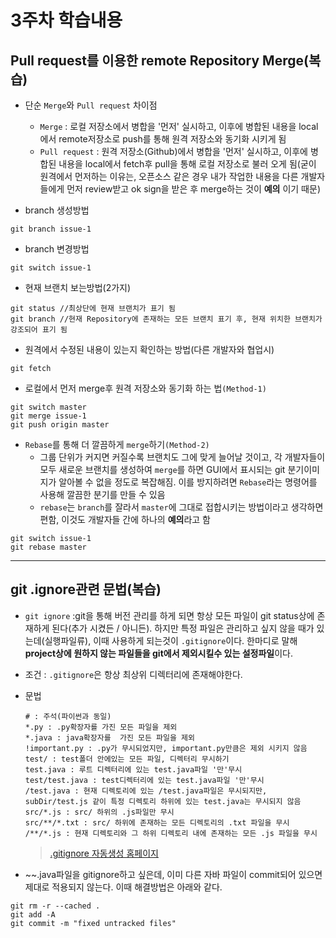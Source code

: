 # 3주차 학습내용

## Pull request를 이용한 remote Repository Merge(복습)

- 단순 `Merge`와 `Pull request` 차이점
    - `Merge` : 로컬 저장소에서 병합을 '먼저' 실시하고, 이후에 병합된 내용을 local에서 remote저장소로 push를 통해 원격 저장소와 동기화 시키게 됨
    - `Pull request` : 원격 저장소(Github)에서 병합을 '먼저' 실시하고, 이후에 병합된 내용을 local에서 fetch후 pull을 통해 로컬 저장소로 불러 오게 됨(굳이 원격에서 먼저하는 이유는, 오픈소스 같은 경우 내가 작업한 내용을 다른 개발자들에게 먼저 review받고 ok sign을 받은 후 merge하는 것이 **예의** 이기 때문)


- branch 생성방법

~~~
git branch issue-1
~~~

- branch 변경방법

~~~
git switch issue-1
~~~

- 현재 브랜치 보는방법(2가지)

~~~
git status //최상단에 현재 브랜치가 표기 됨
git branch //현재 Repository에 존재하는 모든 브랜치 표기 후, 현재 위치한 브랜치가 강조되어 표기 됨
~~~

- 원격에서 수정된 내용이 있는지 확인하는 방법(다른 개발자와 협업시)

~~~
git fetch
~~~

- 로컬에서 먼저 merge후 원격 저장소와 동기화 하는 법`(Method-1)`

~~~
git switch master
git merge issue-1
git push origin master
~~~

- `Rebase`를 통해 더 깔끔하게 `merge`하기`(Method-2)`
    - 그룹 단위가 커지면 커질수록 브랜치도 그에 맞게 늘어날 것이고, 각 개발자들이 모두 새로운 브랜치를 생성하여 `merge`를 하면 GUI에서 표시되는 git 분기이미지가 알아볼 수 없을 정도로 복잡해짐. 이를 방지하려면 `Rebase`라는 명령어를 사용해 깔끔한 분기를 만들 수 있음
    - `rebase`는 `branch`를 잘라서 `master`에 그대로 접합시키는 방법이라고 생각하면 편함, 이것도 개발자들 간에 하나의 **예의**라고 함

~~~
git switch issue-1
git rebase master
~~~

----

## git .ignore관련 문법(복습)

- `git ignore` :git을 통해 버전 관리를 하게 되면 항상 모든 파일이 git status상에 존재하게 된다(추가 시켰든 / 아니든). 하지만 특정 파일은 관리하고 싶지 않을 때가 있는데(실행파일류), 이때 사용하게 되는것이 `.gitignore`이다. 한마디로 말해 **project상에 원하지 않는 파일들을 git에서 제외시킬수 있는 설정파일**이다.

- 조건 : `.gitignore`은 항상 최상위 디렉터리에 존재해야한다.

- 문법

    ~~~
    # : 주석(파이썬과 동일)
    *.py : .py확장자를 가진 모든 파일을 제외
    *.java : java확장자를  가진 모든 파일을 제외
    !important.py : .py가 무시되었지만, important.py만큼은 제외 시키지 않음
    test/ : test폴더 안에있는 모든 파일, 디렉터리 무시하기
    test.java : 루트 디렉터리에 있는 test.java파일 '만'무시
    test/test.java : test디렉터리에 있는 test.java파일 '만'무시
    /test.java : 현재 디렉토리에 있는 /test.java파일은 무시되지만, subDir/test.js 같이 특정 디렉토리 하위에 있는 test.java는 무시되지 않음
    src/*.js : src/ 하위의 .js파일만 무시
    src/**/*.txt : src/ 하위에 존재하는 모든 디렉토리의 .txt 파일을 무시
    /**/*.js : 현재 디렉토리와 그 하위 디렉토리 내에 존재하는 모든 .js 파일을 무시
    ~~~

    >  [.gitignore 자동생성 홈페이지](https://www.toptal.com/developers/gitignore)

- ~~.java파일을 gitignore하고 싶은데, 이미 다른 자바 파일이 commit되어 있으면 제대로 적용되지 않는다. 이때 해결방법은 아래와 같다.

~~~
git rm -r --cached .
git add -A
git commit -m "fixed untracked files"
~~~











